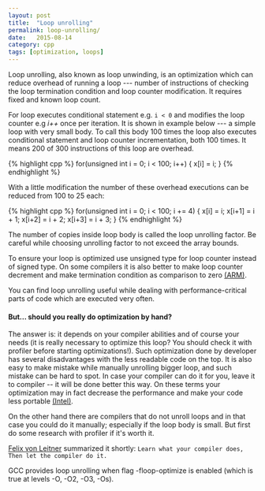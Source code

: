 ```yaml
---
layout: post
title:  "Loop unrolling"
permalink: loop-unrolling/
date:   2015-08-14
category: cpp
tags: [optimization, loops]
---
```

Loop unrolling, also known as loop unwinding, is an optimization which can reduce overhead of running a loop --- number of instructions of checking the loop termination condition and loop counter modification. It requires fixed and known loop count.

For loop executes conditional statement e.g. <code>i < 0</code> and modifies the loop counter e.g <em>i++</em> once per iteration. It is shown in example below --- a simple loop with very small body. To call this body 100 times the loop also executes conditional statement and loop counter incrementation, both 100 times. It means 200 of 300 instructions of this loop are overhead.

{% highlight cpp %}
for(unsigned int i = 0; i < 100; i++)
{
   x[i] = i;
}
{% endhighlight %}

With a little modification the number of these overhead executions can be reduced from 100 to 25 each:

{% highlight cpp %}
for(unsigned int i = 0; i < 100; i += 4)
{
   x[i]   = i;
   x[i+1] = i + 1;
   x[i+2] = i + 2;
   x[i+3] = i + 3;
}
{% endhighlight %}

The number of copies inside loop body is called the loop unrolling factor. Be careful while choosing unrolling factor to not exceed the array bounds.

To ensure your loop is optimized use unsigned type for loop counter instead of signed type. On some compilers it is also better to make loop counter decrement and make termination condition as comparison to zero <a href="http://infocenter.arm.com/help/index.jsp?topic=/com.arm.doc.dui0205j/CJAJACCH.html">(ARM)</a>.

You can find loop unrolling useful while dealing with performance-critical parts of code which are executed very often. 

#### But... should you really do optimization by hand?

The answer is: it depends on your compiler abilities and of course your needs (it is really necessary to optimize this loop? You should check it with profiler before starting optimizations!). Such optimization done by developer has several disadvantages with the less readable code on the top. It is also easy to make mistake while manually unrolling bigger loop, and such mistake can be hard to spot. In case your compiler can do it for you, leave it to compiler -- it will be done better this way. On these terms your optimization may in fact decrease the performance and make your code less portable <a href="https://software.intel.com/en-us/articles/avoid-manual-loop-unrolling">(Intel)</a>.

On the other hand there are compilers that do not unroll loops and in that case you could do it manually; especially if the loop body is small. But first do some research with profiler if it's worth it.

<a href="http://www.linux-kongress.org/2009/slides/compiler_survey_felix_von_leitner.pdf">Felix von Leitner</a> summarized it shortly:
`Learn what your compiler does, Then let the compiler do it.`


GCC provides loop unrolling when flag -floop-optimize is enabled (which is true at levels -O, -O2, -O3, -Os).

